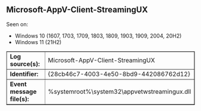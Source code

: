 ## Microsoft-AppV-Client-StreamingUX

Seen on:
* Windows 10 (1607, 1703, 1709, 1803, 1809, 1903, 1909, 2004, 20H2)
* Windows 11 (21H2)

<table border="1" class="docutils">
  <tbody>
    <tr>
      <td><b>Log source(s):</b></td>
      <td>Microsoft-AppV-Client-StreamingUX</td>
    </tr>
    <tr>
      <td><b>Identifier:</b></td>
      <td>{28cb46c7-4003-4e50-8bd9-442086762d12}</td>
    </tr>
    <tr>
      <td><b>Event message file(s):</b></td>
      <td>%systemroot%\system32\appvetwstreamingux.dll</td>
    </tr>
  </tbody>
</table>

&nbsp;

